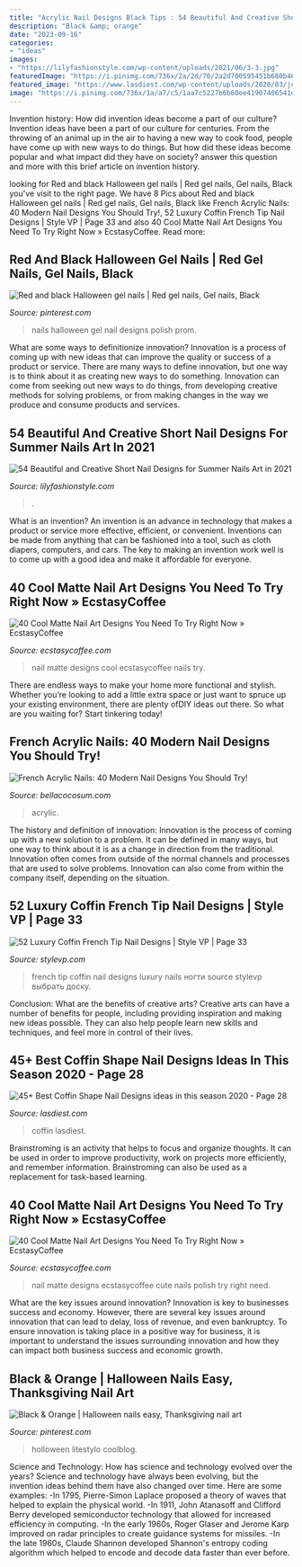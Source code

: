 ```yaml
---
title: "Acrylic Nail Designs Black Tips : 54 Beautiful And Creative Short Nail Designs For Summer Nails Art In 2021"
description: "Black &amp; orange"
date: "2023-09-16"
categories:
- "ideas"
images:
- "https://lilyfashionstyle.com/wp-content/uploads/2021/06/3-3.jpg"
featuredImage: "https://i.pinimg.com/736x/2a/2d/70/2a2d700595451b680b4693a460519c53--homecoming-nails-prom-nails.jpg"
featured_image: "https://www.lasdiest.com/wp-content/uploads/2020/03/jq_nails_54045019_256560591886427_7105299257492664633_n-768x1233.jpg"
image: "https://i.pinimg.com/736x/1a/a7/c5/1aa7c5227b6b60ee41907406541d41f0.jpg"
---
```



Invention history: How did invention ideas become a part of our culture?
Invention ideas have been a part of our culture for centuries. From the throwing of an animal up in the air to having a new way to cook food, people have come up with new ways to do things. But how did these ideas become popular and what impact did they have on society? answer this question and more with this brief article on invention history.

	

		
looking for Red and black Halloween gel nails | Red gel nails, Gel nails, Black you've visit to the right page. We have 8 Pics about Red and black Halloween gel nails | Red gel nails, Gel nails, Black like French Acrylic Nails: 40 Modern Nail Designs You Should Try!, 52 Luxury Coffin French Tip Nail Designs | Style VP | Page 33 and also 40 Cool Matte Nail Art Designs You Need To Try Right Now » EcstasyCoffee. Read more:
		
    
## Red And Black Halloween Gel Nails | Red Gel Nails, Gel Nails, Black

<img loading=lazy src="https://i.pinimg.com/736x/2a/2d/70/2a2d700595451b680b4693a460519c53--homecoming-nails-prom-nails.jpg" onerror="this.onerror=null;this.src='https://tse1.mm.bing.net/th?id=OIP.mU69zzyQ7X5775nrX0m1NgHaJ3&amp;pid=15.1';" alt="Red and black Halloween gel nails | Red gel nails, Gel nails, Black">

_Source: pinterest.com_

>nails halloween gel nail designs polish prom. 

	

What are some ways to definitionize innovation?
Innovation is a process of coming up with new ideas that can improve the quality or success of a product or service. There are many ways to define innovation, but one way is to think about it as creating new ways to do something. Innovation can come from seeking out new ways to do things, from developing creative methods for solving problems, or from making changes in the way we produce and consume products and services.

    
## 54 Beautiful And Creative Short Nail Designs For Summer Nails Art In 2021

<img loading=lazy src="https://lilyfashionstyle.com/wp-content/uploads/2021/06/3-3.jpg" onerror="this.onerror=null;this.src='https://tse3.mm.bing.net/th?id=OIP.q9sr89kjrKtT2pfaX-wUdQHaLH&amp;pid=15.1';" alt="54 Beautiful and Creative Short Nail Designs for Summer Nails Art in 2021">

_Source: lilyfashionstyle.com_

>. 

	

What is an invention?
An invention is an advance in technology that makes a product or service more effective, efficient, or convenient. Inventions can be made from anything that can be fashioned into a tool, such as cloth diapers, computers, and cars. The key to making an invention work well is to come up with a good idea and make it affordable for everyone.

    
## 40 Cool Matte Nail Art Designs You Need To Try Right Now » EcstasyCoffee

<img loading=lazy src="https://i2.wp.com/www.ecstasycoffee.com/wp-content/uploads/2016/09/Matte-Nail-Art-Ideas-@EcstasyCoffee-43.jpg?resize=600%2C976" onerror="this.onerror=null;this.src='https://tse2.mm.bing.net/th?id=OIP.T5sXnL4CLvvtZ9AcwMeSxAHaMD&amp;pid=15.1';" alt="40 Cool Matte Nail Art Designs You Need To Try Right Now » EcstasyCoffee">

_Source: ecstasycoffee.com_

>nail matte designs cool ecstasycoffee nails try. 

	

There are endless ways to make your home more functional and stylish. Whether you’re looking to add a little extra space or just want to spruce up your existing environment, there are plenty ofDIY ideas out there. So what are you waiting for? Start tinkering today!

    
## French Acrylic Nails: 40 Modern Nail Designs You Should Try!

<img loading=lazy src="https://bellacocosum.com/wp-content/uploads/2021/05/32-14.jpg" onerror="this.onerror=null;this.src='https://tse1.mm.bing.net/th?id=OIP.lNgD7PXE7BNos5MLX2LeWQHaLH&amp;pid=15.1';" alt="French Acrylic Nails: 40 Modern Nail Designs You Should Try!">

_Source: bellacocosum.com_

>acrylic. 

	

The history and definition of innovation:
Innovation is the process of coming up with a new solution to a problem. It can be defined in many ways, but one way to think about it is as a change in direction from the traditional. Innovation often comes from outside of the normal channels and processes that are used to solve problems. Innovation can also come from within the company itself, depending on the situation.

    
## 52 Luxury Coffin French Tip Nail Designs | Style VP | Page 33

<img loading=lazy src="http://www.stylevp.com/wp-content/uploads/2019/04/33-coffin-nails-french-tip.jpg" onerror="this.onerror=null;this.src='https://tse2.mm.bing.net/th?id=OIP.P9lx_c5plnson7ZIIwTskgHaJ4&amp;pid=15.1';" alt="52 Luxury Coffin French Tip Nail Designs | Style VP | Page 33">

_Source: stylevp.com_

>french tip coffin nail designs luxury nails ногти source stylevp выбрать доску. 

	

Conclusion: What are the benefits of creative arts?
Creative arts can have a number of benefits for people, including providing inspiration and making new ideas possible. They can also help people learn new skills and techniques, and feel more in control of their lives.

    
## 45+ Best Coffin Shape Nail Designs Ideas In This Season 2020 - Page 28

<img loading=lazy src="https://www.lasdiest.com/wp-content/uploads/2020/03/jq_nails_54045019_256560591886427_7105299257492664633_n-768x1233.jpg" onerror="this.onerror=null;this.src='https://tse4.mm.bing.net/th?id=OIP.VWnrp1Vh10ns6LpTqTznQwHaL4&amp;pid=15.1';" alt="45+ Best Coffin Shape Nail Designs ideas in this season 2020 - Page 28">

_Source: lasdiest.com_

>coffin lasdiest. 

	

Brainstroming is an activity that helps to focus and organize thoughts. It can be used in order to improve productivity, work on projects more efficiently, and remember information. Brainstroming can also be used as a replacement for task-based learning.

    
## 40 Cool Matte Nail Art Designs You Need To Try Right Now » EcstasyCoffee

<img loading=lazy src="https://i2.wp.com/www.ecstasycoffee.com/wp-content/uploads/2016/09/Matte-Nail-Art-Ideas-@EcstasyCoffee-39.jpg" onerror="this.onerror=null;this.src='https://tse1.mm.bing.net/th?id=OIP.pht57HFD41G9XbxBYj2mcQHaMG&amp;pid=15.1';" alt="40 Cool Matte Nail Art Designs You Need To Try Right Now » EcstasyCoffee">

_Source: ecstasycoffee.com_

>nail matte designs ecstasycoffee cute nails polish try right need. 

	

What are the key issues around innovation?
Innovation is key to businesses success and economy. However, there are several key issues around innovation that can lead to delay, loss of revenue, and even bankruptcy. To ensure innovation is taking place in a positive way for business, it is important to understand the issues surrounding innovation and how they can impact both business success and economic growth.

    
## Black &amp; Orange | Halloween Nails Easy, Thanksgiving Nail Art

<img loading=lazy src="https://i.pinimg.com/736x/1a/a7/c5/1aa7c5227b6b60ee41907406541d41f0.jpg" onerror="this.onerror=null;this.src='https://tse4.mm.bing.net/th?id=OIP.W2FLwt7wEyx_2rm6n-LxcQHaNK&amp;pid=15.1';" alt="Black &amp; Orange | Halloween nails easy, Thanksgiving nail art">

_Source: pinterest.com_

>holloween litestylo coolblog. 

	

Science and Technology: How has science and technology evolved over the years?
Science and technology have always been evolving, but the invention ideas behind them have also changed over time. Here are some examples: 
-In 1795, Pierre-Simon Laplace proposed a theory of waves that helped to explain the physical world. 
-In 1911, John Atanasoff and Clifford Berry developed semiconductor technology that allowed for increased efficiency in computing. 
-In the early 1960s, Roger Glaser and Jerome Karp improved on radar principles to create guidance systems for missiles.
-In the late 1960s, Claude Shannon developed Shannon's entropy coding algorithm which helped to encode and decode data faster than ever before.

